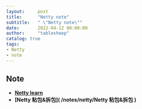 ```yaml
---
layout:     post
title:      "Netty note"
subtitle:   " \"Netty note\""
date:       2022-04-12 00:00:00
author:     "tablesheep"
catalog: true
tags:
- Netty
- note
---
```




## Note

- **[Netty learn]( /notes/netty/Netty%20learn )**
- **[Netty 粘包&拆包]( /notes/netty/Netty 粘包&拆包 )**



